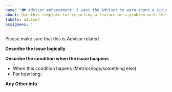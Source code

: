 ```yaml
---
name: "🎓 Advisor enhancement: I want the Advisor to warn about a situation"
about: Use this template for reporting a feature or a problem with the advisor
labels: advisor
assignees: ''
---
```


Please make sure that this is Advisor related 

**Describe the issue logically**

**Describe the condition when the issue haapens**
- When this condition hapens (Metrics/logs/something else):
- For how long:

**Any Other info.**